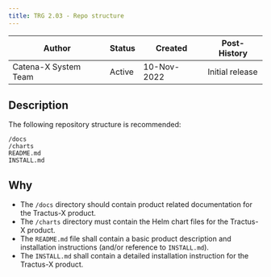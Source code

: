 ```yaml
---
title: TRG 2.03 - Repo structure
---
```


| Author               | Status | Created     | Post-History    |
|----------------------|--------|-------------|-----------------|
| Catena-X System Team | Active | 10-Nov-2022 | Initial release |

## Description

The following repository structure is recommended:

```shell
/docs
/charts
README.md
INSTALL.md
```

## Why

- The `/docs` directory should contain product related documentation for the Tractus-X product.
- The `/charts` directory must contain the Helm chart files for the Tractus-X product.
- The `README.md` file shall contain a basic product description and installation instructions (and/or reference
  to `INSTALL.md`).
- The `INSTALL.md` shall contain a detailed installation instruction for the Tractus-X product.
